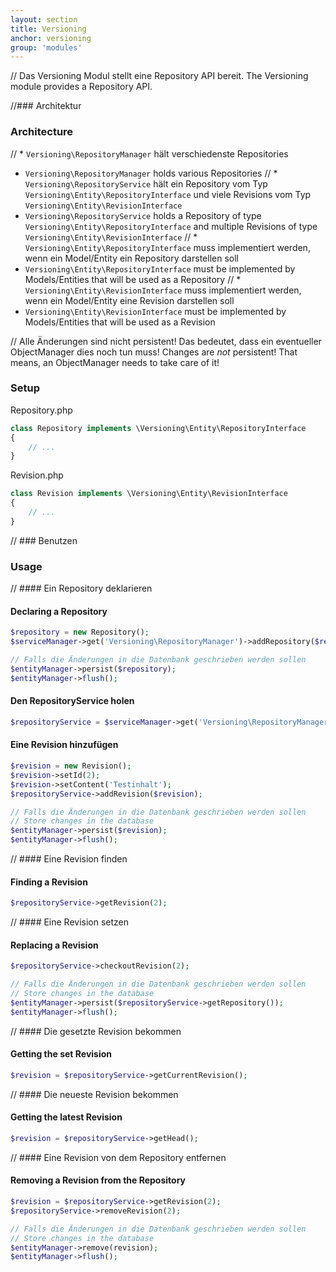 ```yaml
---
layout: section
title: Versioning
anchor: versioning
group: 'modules'
---
```

// Das Versioning Modul stellt eine Repository API bereit.
The Versioning module provides a Repository API.

//### Architektur
### Architecture

// * `Versioning\RepositoryManager` hält verschiedenste Repositories
* `Versioning\RepositoryManager` holds various Repositories
// * `Versioning\RepositoryService` hält ein Repository vom Typ `Versioning\Entity\RepositoryInterface` und viele Revisions vom Typ `Versioning\Entity\RevisionInterface`
* `Versioning\RepositoryService` holds a Repository of type `Versioning\Entity\RepositoryInterface` and multiple Revisions of type `Versioning\Entity\RevisionInterface`
// * `Versioning\Entity\RepositoryInterface` muss implementiert werden, wenn ein Model/Entity ein Repository darstellen soll
* `Versioning\Entity\RepositoryInterface` must be implemented by Models/Entities that will be used as a Repository
// * `Versioning\Entity\RevisionInterface` muss implementiert werden, wenn ein Model/Entity eine Revision darstellen soll
* `Versioning\Entity\RevisionInterface` must be implemented by Models/Entities that will be used as a Revision

// Alle Änderungen sind nicht persistent! Das bedeutet, dass ein eventueller ObjectManager dies noch tun muss!
Changes are *not* persistent! That means, an ObjectManager needs to take care of it!

### Setup

Repository.php

```php
class Repository implements \Versioning\Entity\RepositoryInterface 
{
	// ...
}
```

Revision.php

```php
class Revision implements \Versioning\Entity\RevisionInterface 
{
	// ...
}
```

// ### Benutzen
### Usage

// #### Ein Repository deklarieren
#### Declaring a Repository

```php
$repository = new Repository();
$serviceManager->get('Versioning\RepositoryManager')->addRepository($repository);

// Falls die Änderungen in die Datenbank geschrieben werden sollen
$entityManager->persist($repository);
$entityManager->flush();
```

#### Den RepositoryService holen

```php
$repositoryService = $serviceManager->get('Versioning\RepositoryManager')->getRepository($repository);
```

#### Eine Revision hinzufügen

```php
$revision = new Revision();
$revision->setId(2);
$revision->setContent('Testinhalt');
$repositoryService->addRevision($revision);

// Falls die Änderungen in die Datenbank geschrieben werden sollen
// Store changes in the database
$entityManager->persist($revision);
$entityManager->flush();
```

// #### Eine Revision finden
#### Finding a Revision

```php
$repositoryService->getRevision(2);
```

// #### Eine Revision setzen
#### Replacing a Revision

```php
$repositoryService->checkoutRevision(2);

// Falls die Änderungen in die Datenbank geschrieben werden sollen
// Store changes in the database
$entityManager->persist($repositoryService->getRepository());
$entityManager->flush();
```

// #### Die gesetzte Revision bekommen
#### Getting the set Revision

```php
$revision = $repositoryService->getCurrentRevision();
```

// #### Die neueste Revision bekommen
#### Getting the latest Revision

```php
$revision = $repositoryService->getHead();
```

// #### Eine Revision von dem Repository entfernen
#### Removing a Revision from the Repository

```php
$revision = $repositoryService->getRevision(2);
$repositoryService->removeRevision(2);

// Falls die Änderungen in die Datenbank geschrieben werden sollen
// Store changes in the database
$entityManager->remove(revision);
$entityManager->flush();
```
